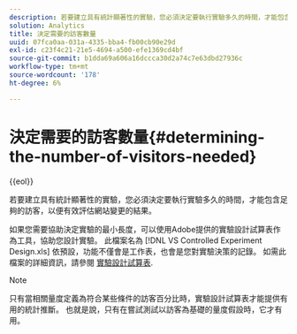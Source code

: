 ```yaml
---
description: 若要建立具有統計顯著性的實驗，您必須決定要執行實驗多久的時間，才能包含足夠的訪客，以便有效評估網站變更的結果。
solution: Analytics
title: 決定需要的訪客數量
uuid: 07fca0aa-031a-4335-bba4-fb00cb90e29d
exl-id: c23f4c21-21e5-4694-a500-efe1369cd4bf
source-git-commit: b1dda69a606a16dccca30d2a74c7e63dbd27936c
workflow-type: tm+mt
source-wordcount: '178'
ht-degree: 6%

---
```


# 決定需要的訪客數量{#determining-the-number-of-visitors-needed}

{{eol}}

若要建立具有統計顯著性的實驗，您必須決定要執行實驗多久的時間，才能包含足夠的訪客，以便有效評估網站變更的結果。

如果您需要協助決定實驗的最小長度，可以使用Adobe提供的實驗設計試算表作為工具，協助您設計實驗。 此檔案名為 [!DNL VS Controlled Experiment Design.xls] 依預設，功能不僅會是工作表，也會是您對實驗決策的記錄。 如需此檔案的詳細資訊，請參閱 [實驗設計試算表](../../../home/c-undst-ctrld-exp/t-exp-dsn-spst.md#task-d7f674980fe9415d80371d6020bcf164).

>[!NOTE]
>
>只有當相關量度定義為符合某些條件的訪客百分比時，實驗設計試算表才能提供有用的統計推斷。 也就是說，只有在嘗試測試以訪客為基礎的量度假設時，它才有用。
